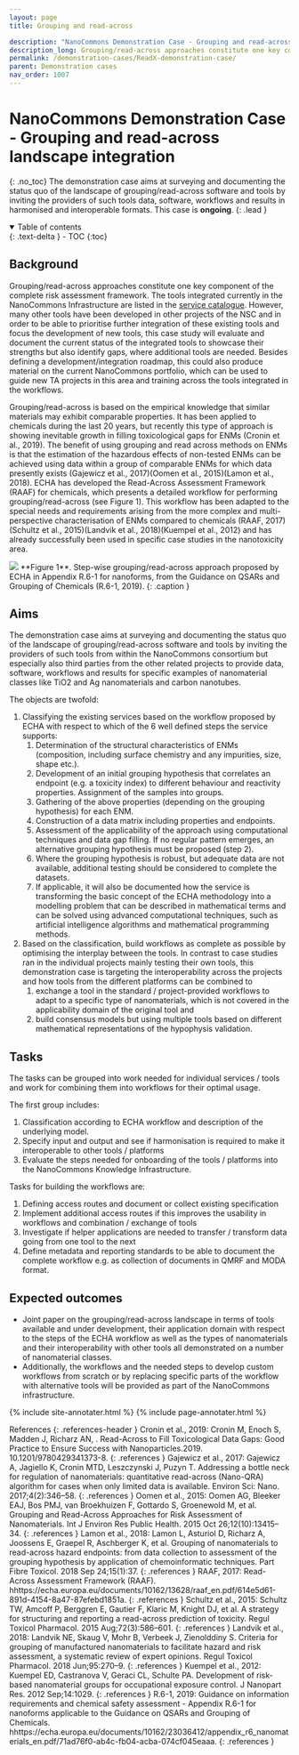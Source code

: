 ```yaml
---
layout: page
title: Grouping and read-across

description: "NanoCommons Demonstration Case - Grouping and read-across landscape integration"
description_long: Grouping/read-across approaches constitute one key component of the complete risk assessment framework. This case is mapping the existing approaches and tools and designs roads towards integrated workflows. <b>(ongoing)</b>
permalink: /demonstration-cases/ReadX-demonstration-case/
parent: Demonstration cases
nav_order: 1007
---
```


#  NanoCommons Demonstration Case - Grouping and read-across landscape integration
{: .no_toc}
The demonstration case aims at surveying and documenting the status quo of the landscape of grouping/read-across software and tools by inviting the providers of such tools data, software, workflows and results in harmonised and interoperable formats. This case is **ongoing**.
{: .lead }

<details open markdown="block">
  <summary>
    Table of contents
  </summary>
  {: .text-delta }
- TOC
{:toc}
</details>

## Background
Grouping/read-across approaches constitute one key component of the complete risk assessment framework. The tools integrated currently in the NanoCommons Infrastructure are listed in the [service catalogue](https://infrastructure.nanocommons.eu/services/). However, many other tools have been developed in other projects of the NSC and in order to be able to prioritise further integration of these existing tools and focus the development of new tools, this case study will evaluate and document the current status of the integrated tools to showcase their strengths but also identify gaps, where additional tools are needed. Besides defining a development/integration roadmap, this could also produce material on the current NanoCommons portfolio, which can be used to guide new TA projects in this area and training across the tools integrated in the workflows.

Grouping/read-across is based on the empirical knowledge that similar materials may exhibit comparable properties. It has been applied to chemicals during the last 20 years, but recently this type of approach is showing inevitable growth in filling toxicological gaps for ENMs (Cronin et al., 2019). The benefit of using grouping and read across methods on ENMs is that the estimation of the hazardous effects of non-tested ENMs can be achieved using data within a group of comparable ENMs for which data presently exists (Gajewicz et al., 2017)(Oomen et al., 2015)(Lamon et al., 2018). ECHA has developed the Read-Across Assessment Framework (RAAF) for chemicals, which presents a detailed workflow for performing grouping/read-across (see Figure 1). This workflow has been adapted to the special needs and requirements arising from the more complex and multi-perspective characterisation of ENMs compared to chemicals (RAAF, 2017)(Schultz et al., 2015)(Landvik et al., 2018)(Kuempel et al., 2012) and has already successfully been used in specific case studies in the nanotoxicity area.

<img src="{{ site.baseurl }}/images/demonstration-cases/ReadX-Workflow.png"/>
**Figure 1**. Step-wise grouping/read-across approach proposed by ECHA in Appendix R.6-1 for nanoforms, from the Guidance on QSARs and Grouping of Chemicals (R.6-1, 2019).
{: .caption }

## Aims
The demonstration case aims at surveying and documenting the status quo of the landscape of grouping/read-across software and tools by inviting the providers of such tools from within the NanoCommons consortium but especially also third parties from the other related projects to provide data, software, workflows and results for specific examples of nanomaterial classes like TiO2 and Ag nanomaterials and carbon nanotubes.   

The objects are twofold:
1. Classifying the existing services based on the workflow proposed by ECHA with respect to which of the 6 well defined steps the service supports:
    1. Determination of the structural characteristics of ENMs (composition, including surface chemistry and any impurities, size, shape etc.).
    2. Development of an initial grouping hypothesis that correlates an endpoint (e.g. a toxicity index) to different behaviour and reactivity properties. Assignment of the samples into groups.
    3. Gathering of the above properties (depending on the grouping hypothesis) for each ENM.
    4. Construction of a data matrix including properties and endpoints.
    5. Assessment of the applicability of the approach using computational techniques and data gap filling. If no regular pattern emerges, an alternative grouping hypothesis must be proposed (step 2).
    6. Where the grouping hypothesis is robust, but adequate data are not available, additional testing should be considered to complete the datasets.
    7. If applicable, it will also be documented how the service is transforming the basic concept of the ECHA methodology into a modelling problem that can be described in mathematical terms and can be solved using advanced computational techniques, such as artificial intelligence algorithms and mathematical programming methods.
2. Based on the classification, build workflows as complete as possible by optimising the interplay between the tools. In contrast to case studies ran in the individual projects mainly testing their own tools, this demonstration case is targeting the interoperability across the projects and how tools from the different platforms can be combined to 
    1. exchange a tool in the standard / project-provided workflows to adapt to a specific type of nanomaterials, which is not covered in the applicability domain of the original tool and
    2. build consensus models but using multiple tools based on different mathematical representations of the hypophysis validation.

## Tasks
The tasks can be grouped into work needed for individual services / tools and work for combining them into workflows for their optimal usage.

The first group includes:
1. Classification according to ECHA workflow and description of the underlying model.
2. Specify input and output and see if harmonisation is required to make it interoperable to other tools / platforms
3. Evaluate the steps needed for onboarding of the tools / platforms into the NanoCommons Knowledge Infrastructure.

Tasks for building the workflows are:
1. Defining access routes and document or collect existing specification
2. Implement additional access routes if this improves the usability in workflows and combination / exchange of tools
3. Investigate if helper applications are needed to transfer / transform data going from one tool to the next
4. Define metadata and reporting standards to be able to document the complete workflow e.g. as collection of documents in QMRF and MODA format.

## Expected outcomes
- Joint paper on the grouping/read-across landscape in terms of tools available and under development, their application domain with respect to the steps of the ECHA workflow as well as the types of nanomaterials and their interoperability with other tools all demonstrated on a number of nanomaterial classes.
- Additionally, the workflows and the needed steps to develop custom workflows from scratch or by replacing specific parts of the workflow with alternative tools will be provided as part of the NanoCommons infrastructure.

<script src="/user-handbook/assets/js/annotater.js"></script>
{% include site-annotater.html %}
{% include page-annotater.html %}

References
{: .references-header }
Cronin et al., 2019: Cronin M, Enoch S, Madden J, Richarz AN, . Read-Across to Fill Toxicological Data Gaps: Good Practice to Ensure Success with Nanoparticles.2019. 10.1201/9780429341373-8. 
{: .references }
Gajewicz et al., 2017: Gajewicz A, Jagiello K, Cronin MTD, Leszczynski J, Puzyn T. Addressing a bottle neck for regulation of nanomaterials: quantitative read-across (Nano-QRA) algorithm for cases when only limited data is available. Environ Sci: Nano. 2017;4(2):346–58.
{: .references }
Oomen et al., 2015:	Oomen AG, Bleeker EAJ, Bos PMJ, van Broekhuizen F, Gottardo S, Groenewold M, et al. Grouping and Read-Across Approaches for Risk Assessment of Nanomaterials. Int J Environ Res Public Health. 2015 Oct 26;12(10):13415–34.
{: .references }
Lamon et al., 2018: Lamon L, Asturiol D, Richarz A, Joossens E, Graepel R, Aschberger K, et al. Grouping of nanomaterials to read-across hazard endpoints: from data collection to assessment of the grouping hypothesis by application of chemoinformatic techniques. Part Fibre Toxicol. 2018 Sep 24;15(1):37.
{: .references }
RAAF, 2017: Read-Across Assessment Framework (RAAF). hhttps://echa.europa.eu/documents/10162/13628/raaf_en.pdf/614e5d61-891d-4154-8a47-87efebd1851a.
{: .references }
Schultz et al., 2015: Schultz TW, Amcoff P, Berggren E, Gautier F, Klaric M, Knight DJ, et al. A strategy for structuring and reporting a read-across prediction of toxicity. Regul Toxicol Pharmacol. 2015 Aug;72(3):586–601.
{: .references }
Landvik et al., 2018: Landvik NE, Skaug V, Mohr B, Verbeek J, Zienolddiny S. Criteria for grouping of manufactured nanomaterials to facilitate hazard and risk assessment, a systematic review of expert opinions. Regul Toxicol Pharmacol. 2018 Jun;95:270–9.
{: .references }
Kuempel et al., 2012: Kuempel ED, Castranova V, Geraci CL, Schulte PA. Development of risk-based nanomaterial groups for occupational exposure control. J Nanopart Res. 2012 Sep;14:1029.
{: .references }
R.6-1, 2019: Guidance on information requirements and chemical safety assessment - Appendix R.6-1 for nanoforms applicable to the Guidance on QSARs and Grouping of Chemicals. hhttps://echa.europa.eu/documents/10162/23036412/appendix_r6_nanomaterials_en.pdf/71ad76f0-ab4c-fb04-acba-074cf045eaaa.
{: .references }
